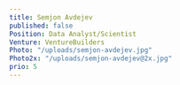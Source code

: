 ```yaml
---
title: Semjon Avdejev
published: false
Position: Data Analyst/Scientist
Venture: VentureBuilders
Photo: "/uploads/semjon-avdejev.jpg"
Photo2x: "/uploads/semjon-avdejev@2x.jpg"
prio: 5
---
```


